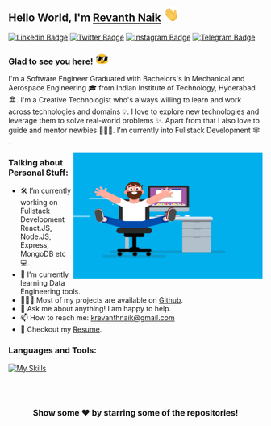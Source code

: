 ## Hello World, I'm [Revanth Naik](https://github.com/revanthsonu/) <img src="https://github.com/singhadarsh0403/singhadarsh0403/blob/master/gifs/Hi.gif" width="30px"></h2>

[![Linkedin Badge](https://img.shields.io/badge/-Revanth%20Nayak-0e76a8?style=flat-square&logo=Linkedin&logoColor=white)](https://www.linkedin.com/in/revanth-nayak/)
[![Twitter Badge](https://img.shields.io/badge/-@adeerishurm-00acee?style=flat-square&logo=Twitter&logoColor=white)](https://twitter.com/adeerishurm)
[![Instagram Badge](https://img.shields.io/badge/-@adeerishurm-e4405f?style=flat-square&logo=Instagram&logoColor=white)](https://instagram.com/adeerishurm/)
[![Telegram Badge](https://img.shields.io/badge/-@singhadarsh0403-0088cc?style=flat-square&logo=Telegram&logoColor=white)](https://t.me/singhadarsh0403)

### Glad to see you here! <img src="https://github.com/singhadarsh0403/singhadarsh0403/blob/master/gifs/emoji.gif" width="27px"> 

I'm a Software Engineer Graduated with Bachelors's in Mechanical and Aerospace Engineering 🎓 from Indian Institute of Technology, Hyderabad 🏛. I'm a Creative Technologist who's always willing to learn and work across technologies and domains 💡. I love to explore new technologies and leverage them to solve real-world problems ✨. Apart from that I also love to guide and mentor newbies 👨🏻‍💻. I'm currently into Fullstack Development 🕸️ .

<img align="right" height="250" width="375" alt="" src="https://github.com/singhadarsh0403/singhadarsh0403/blob/master/gifs/coder.gif" />

### Talking about Personal Stuff:

- 🛠 I’m currently working on Fullstack Development <br /> React.JS, Node.JS, Express, MongoDB etc 💻.
- 🚀 I’m currently learning Data Engineering tools.
- 👨🏻‍💻 Most of my projects are available on [Github](https://github.com/revanthsonu).
- 💬 Ask me about anything! I am happy to help.
- 📫 How to reach me: krevanthnaik@gmail.com
- 📝 Checkout my [Resume](https://www.linkedin.com/in/revanth-nayak/).

### Languages and Tools:
[![My Skills](https://skillicons.dev/icons?i=cpp,py,r,react,nodejs,netlify,mongodb,express,mysql,js,html,css&perline=5)](https://skillicons.dev)

<!--
<code><img height="25" src="https://raw.githubusercontent.com/github/explore/80688e429a7d4ef2fca1e82350fe8e3517d3494d/topics/cpp/cpp.png" alt="cpp"></code>
<code><img height="25" src="https://raw.githubusercontent.com/github/explore/80688e429a7d4ef2fca1e82350fe8e3517d3494d/topics/html/html.png" alt="html"></code>
<code><img height="25" src="https://raw.githubusercontent.com/github/explore/80688e429a7d4ef2fca1e82350fe8e3517d3494d/topics/css/css.png" alt="css"></code>
<code><img height="25" src="https://raw.githubusercontent.com/github/explore/80688e429a7d4ef2fca1e82350fe8e3517d3494d/topics/javascript/javascript.png" alt="javascript"></code>
<code><img height="25" src="https://raw.githubusercontent.com/github/explore/80688e429a7d4ef2fca1e82350fe8e3517d3494d/topics/nodejs/nodejs.png" alt="nodejs"></code>
<code><img height="25" src="https://raw.githubusercontent.com/github/explore/80688e429a7d4ef2fca1e82350fe8e3517d3494d/topics/npm/npm.png" alt="nodejs"></code>
<code><img height="25" src="https://raw.githubusercontent.com/github/explore/80688e429a7d4ef2fca1e82350fe8e3517d3494d/topics/sql/sql.png" alt="sql"></code>
<code><img height="25" src="https://encrypted-tbn0.gstatic.com/images?q=tbn%3AANd9GcSTTzPAw-55ssm1Im594xYZ9eRQu2JylrkYLg&usqp=CAU" alt="mongodb"></code>
<code><img height="25" src="https://raw.githubusercontent.com/github/explore/80688e429a7d4ef2fca1e82350fe8e3517d3494d/topics/git/git.png" alt="git"></code>
<code><img height="25" src="https://raw.githubusercontent.com/github/explore/80688e429a7d4ef2fca1e82350fe8e3517d3494d/topics/github-api/github-api.png" alt="github"></code>
<code><img height="25" src="https://raw.githubusercontent.com/github/explore/80688e429a7d4ef2fca1e82350fe8e3517d3494d/topics/terminal/terminal.png" alt="terminal"></code>

-->


<img alt="" src="https://github-readme-stats.vercel.app/api?username=singhadarsh0403&show_icons=true&hide_border=true" />

#

<div align="center">

### Show some ❤️ by starring some of the repositories!

</div>
